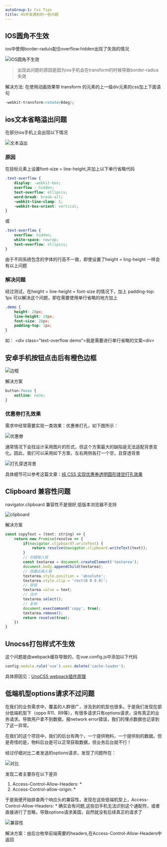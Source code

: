 ```yaml
---
autoGroup-1: Css Tips
title: H5开发遇到的一些问题
---
```

## IOS圆角不生效
ios中使用border-raduis配合overflow:hidden出现了失效的情况

![IOS圆角不生效](./images/9960cf5ba0104d68adef26245291c74a~tplv-k3u1fbpfcp-jj-mark_3024_0_0_0_q75.png)

> 出现此问题的原因是因为ios手机会在transform的时候导致border-radius失效

解决方法: 在使用动画效果带 transform 的元素的上一级div元素的css加上下面语句

```css
-webkit-transform:rotate(0deg);
```

## ios文本省略溢出问题
在部分ios手机上会出现以下情况

![文本溢出](./images/191054e233e64a3fbc2dd6c574d21582~tplv-k3u1fbpfcp-jj-mark_3024_0_0_0_q75.png)

### 原因
在目标元素上设置font-size = line-height,并加上以下单行省略代码
```css
.text-overflow {
    display: -webkit-box;
    overflow : hidden;
    text-overflow: ellipsis;
    word-break: break-all;
    -webkit-line-clamp: 1;
    -webkit-box-orient: vertical;
}
```
或
```css
.text-overflow {
    overflow: hidden;
    white-space: nowrap;
    text-overflow: ellipsis;
}
```
由于不同系统包含的字体的行高不一致，即使设置了height = ling-height 一样会有以上问题

### 解决问题
经过测试，在height = line-height = font-size 的情况下，加上 padding-top: 1px 可以解决这个问题，即在需要使用单行省略的地方加上
```css
.demo {
    height: 28px;
    line-height: 28px;
    font-size: 28px;
    padding-top: 1px;
}
```
如： &lt;div class="text-overflow demo"&gt;我是需要进行单行省略的文案&lt;div&gt;


## 安卓手机按钮点击后有橙色边框

![边框](./images/c1cdec7309ec43dd9d871761e474c489~tplv-k3u1fbpfcp-jj-mark_3024_0_0_0_q75.png)

解决方案
```css
button:focus {
    outline: none;
}
```
### 优惠劵打孔效果
需求中经常需要实现一类效果：优惠券打孔，如下图所示：

![优惠劵](./images/f47070ef90b949f08fc08c8c2d2ac63a~tplv-k3u1fbpfcp-jj-mark_3024_0_0_0_q75.png)

通常情况下会找设计采用图片的形式，但这个方案最大的缺陷是无法适配背景变化。因此，我们可以采用如下方案，左右两侧各打一个空，且穿透背景

![打孔穿透背景](./images/cc1edae36c1b4a2c8e8622d6c158bbbe~tplv-k3u1fbpfcp-jj-mark_3024_0_0_0_q75.png)

具体细节可以参考这篇文章：[纯 CSS 实现优惠券透明圆形镂空打孔效果](https://blog.csdn.net/haplant/article/details/125015825)


## Clipboard 兼容性问题
navigator.clipboard 兼容性不是很好,低版本浏览器不支持

![clipboard](./images/1a9efec778c3486bbd0da583cc78d7c1~tplv-k3u1fbpfcp-jj-mark_3024_0_0_0_q75.png)

解决方案
```js
const copyText = (text: string) => {
    return new Promise(resolve => {
        if(navigator.clipboard?.writeText) {
            return resolve(navigator.clipboard.writeText(text));
        }
        // 创建输入框
        const textarea = document.createElement('textarea');
        document.body.appendChild(textarea);
        // 隐藏此输入框
        textarea.style.position = 'absolute';
        textarea.style.clip = 'rect(0 0 0 0)';
        // 赋值
        textarea.value = text;
        // 选中
        textarea.select();
        // 复制
        document.execCommand('copy', true);
        textarea.remove();
        return resolve(true);
    })
}
```
## Unocss打包样式不生效
这个问题是由webpack缓存导致的，在vue.config.js中添加以下代码
```js
config.module.rule('vue').uses.delete('cache-loader');
```
具体原因见：[UnoCSS webpack插件原理](https://juejin.cn/post/7325255455290621986)

## 低端机型options请求不过问题
在我们的业务需求中，覆盖的人群很广，涉及到的机型也很多。于是我们发现在部分低端机型下（oppo R11、R9等），有很多请求只有options请求，没有真正的业务请求。导致用户拿不到数据，报network error错误，我们的埋点数据也记录到了这一异常。

在我们的这个项目中，我们的后台有两个，一个提供物料，一个提供别的数据。但是奇怪的是，物料后台是可以正常获取数据，但业务后台就不行！

经过仔细对比二者发送的options请求，发现了问题所在：

![对比](./images/72abea0dbdf54543961ff6f242ad1fbf~tplv-k3u1fbpfcp-jj-mark_3024_0_0_0_q75.png)

发现二者主要存在以下差异
1. Access-Control-Allow-Headers: *
2. Access-Control-allow-origin: *

于是我便开始排查两个响应头的兼容性，发现在这些低端机型上，Access-Control-Allow-Headers: * 确实会有问题,这些旧手机无法识别这个通配符，或者直接进行了忽略，导致options请求美国，自然就没有后续真正的请求了

![兼容性](./images/0bfb24da281e457f918a0e321ac02bd2~tplv-k3u1fbpfcp-jj-mark_3024_0_0_0_q75.png)

解决方案：由后台枚举前端需要的headers,在Access-Control-Allow-Headers中返回

